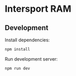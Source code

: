 # Intersport RAM

## Development

Install dependencies:

```bash
npm install
```

Run development server:

```bash
npm run dev
```